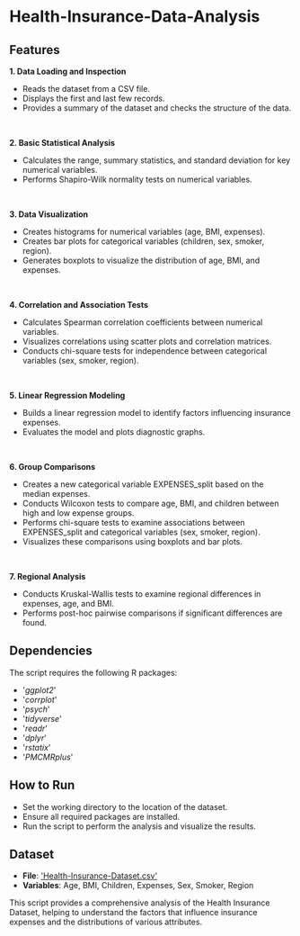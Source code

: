 # Health-Insurance-Data-Analysis

## Features
**1. Data Loading and Inspection**
* Reads the dataset from a CSV file.
* Displays the first and last few records.
* Provides a summary of the dataset and checks the structure of the data.
<br>

**2. Basic Statistical Analysis**
* Calculates the range, summary statistics, and standard deviation for key numerical variables.
* Performs Shapiro-Wilk normality tests on numerical variables.
<br>

**3. Data Visualization**
* Creates histograms for numerical variables (age, BMI, expenses).
* Creates bar plots for categorical variables (children, sex, smoker, region).
* Generates boxplots to visualize the distribution of age, BMI, and expenses.
<br>

**4. Correlation and Association Tests**
* Calculates Spearman correlation coefficients between numerical variables.
* Visualizes correlations using scatter plots and correlation matrices.
* Conducts chi-square tests for independence between categorical variables (sex, smoker, region).
<br>

**5. Linear Regression Modeling**
* Builds a linear regression model to identify factors influencing insurance expenses.
* Evaluates the model and plots diagnostic graphs.
<br>

**6. Group Comparisons**
* Creates a new categorical variable EXPENSES_split based on the median expenses.
* Conducts Wilcoxon tests to compare age, BMI, and children between high and low expense groups.
* Performs chi-square tests to examine associations between EXPENSES_split and categorical variables (sex, smoker, region).
* Visualizes these comparisons using boxplots and bar plots.
<br>

**7. Regional Analysis**
* Conducts Kruskal-Wallis tests to examine regional differences in expenses, age, and BMI.
* Performs post-hoc pairwise comparisons if significant differences are found.

## Dependencies
The script requires the following R packages:
* '*ggplot2*'
* '*corrplot*'
* '*psych*'
* '*tidyverse*'
* '*readr*'
* '*dplyr*'
* '*rstatix*'
* '*PMCMRplus*'

## How to Run
* Set the working directory to the location of the dataset.
* Ensure all required packages are installed.
* Run the script to perform the analysis and visualize the results.

## Dataset
* **File**: ['Health-Insurance-Dataset.csv'](https://sendeyo.com/en/afa8d570b4)
* **Variables**: Age, BMI, Children, Expenses, Sex, Smoker, Region

This script provides a comprehensive analysis of the Health Insurance Dataset, helping to understand the factors that influence insurance expenses and the distributions of various attributes.
